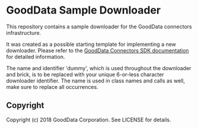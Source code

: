 # GoodData Sample Downloader
This repository contains a sample downloader for the GoodData connectors infrastructure.

It was created as a possible starting template for implementing a new downloader. Please refer to the 
[GoodData Connectors SDK documentation](https://github.com/gooddata/gooddata_connectors_sdk "GoodData Connectors SDK") for detailed information.

The name and identifier 'dummy', which is used throughout the downloader and brick, is to be replaced with your unique 6-or-less character downloader identifier. 
The name is used in class names and calls as well, make sure to replace all occurrences.

## Copyright

Copyright (c) 2018 GoodData Corporation. See LICENSE for details.
